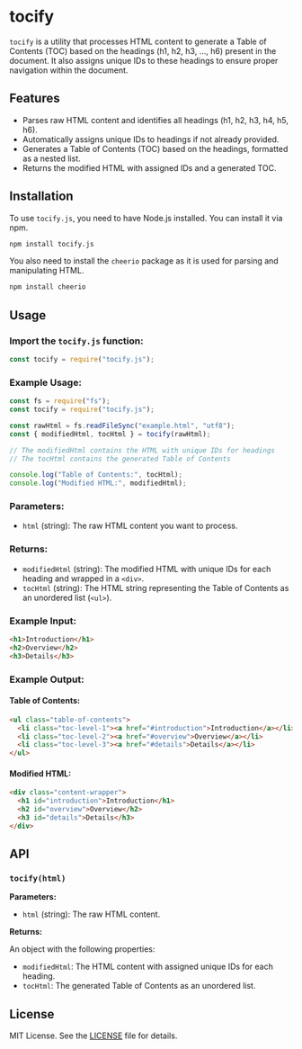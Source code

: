 

# tocify

`tocify` is a utility that processes HTML content to generate a Table of Contents (TOC) based on the headings (h1, h2, h3, ..., h6) present in the document. It also assigns unique IDs to these headings to ensure proper navigation within the document.

## Features

- Parses raw HTML content and identifies all headings (h1, h2, h3, h4, h5, h6).
- Automatically assigns unique IDs to headings if not already provided.
- Generates a Table of Contents (TOC) based on the headings, formatted as a nested list.
- Returns the modified HTML with assigned IDs and a generated TOC.

## Installation

To use `tocify.js`, you need to have Node.js installed. You can install it via npm.

```bash
npm install tocify.js
```

You also need to install the `cheerio` package as it is used for parsing and manipulating HTML.

```bash
npm install cheerio
```

## Usage

### Import the `tocify.js` function:

```javascript
const tocify = require("tocify.js");
```

### Example Usage:

```javascript
const fs = require("fs");
const tocify = require("tocify.js");

const rawHtml = fs.readFileSync("example.html", "utf8");
const { modifiedHtml, tocHtml } = tocify(rawHtml);

// The modifiedHtml contains the HTML with unique IDs for headings
// The tocHtml contains the generated Table of Contents

console.log("Table of Contents:", tocHtml);
console.log("Modified HTML:", modifiedHtml);
```

### Parameters:

- `html` (string): The raw HTML content you want to process.

### Returns:

- `modifiedHtml` (string): The modified HTML with unique IDs for each heading and wrapped in a `<div>`.
- `tocHtml` (string): The HTML string representing the Table of Contents as an unordered list (`<ul>`).

### Example Input:

```html
<h1>Introduction</h1>
<h2>Overview</h2>
<h3>Details</h3>
```

### Example Output:

#### Table of Contents:

```html
<ul class="table-of-contents">
  <li class="toc-level-1"><a href="#introduction">Introduction</a></li>
  <li class="toc-level-2"><a href="#overview">Overview</a></li>
  <li class="toc-level-3"><a href="#details">Details</a></li>
</ul>
```

#### Modified HTML:

```html
<div class="content-wrapper">
  <h1 id="introduction">Introduction</h1>
  <h2 id="overview">Overview</h2>
  <h3 id="details">Details</h3>
</div>
```

## API

### `tocify(html)`

**Parameters:**

- `html` (string): The raw HTML content.

**Returns:**

An object with the following properties:
- `modifiedHtml`: The HTML content with assigned unique IDs for each heading.
- `tocHtml`: The generated Table of Contents as an unordered list.

## License

MIT License. See the [LICENSE](LICENSE) file for details.
```
